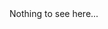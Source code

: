 <head>
  <link rel="icon" href="favicon.ico" type="image/gif" sizes="16x16">
</head>
Nothing to see here...
